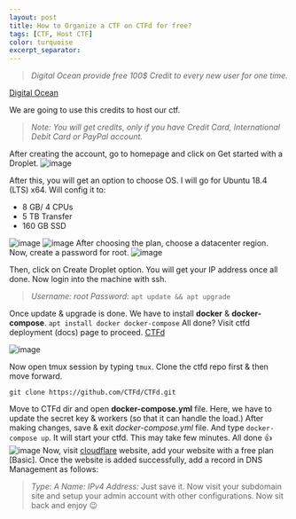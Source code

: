 ```yaml
---
layout: post
title: How to Organize a CTF on CTFd for free?
tags: [CTF, Host CTF]
color: turquoise
excerpt_separator:
---
```


> *Digital Ocean provide free 100$ Credit to every new user for one time.*

[Digital Ocean](https://www.digitalocean.com/)

We are going to use this credits to host our ctf.
> *Note: You will get credits, only if you have Credit Card, International Debit Card or PayPal account.*

After creating the account, go to homepage and click on Get started with a Droplet.
![image](https://user-images.githubusercontent.com/47115503/120077390-db960900-c0c7-11eb-8131-9d8e5d19230a.png)

After this, you will get an option to choose OS. I will go for Ubuntu 18.4 (LTS) x64. Will config it to:
- 8 GB/ 4 CPUs
- 5 TB Transfer
- 160 GB SSD

![image](https://user-images.githubusercontent.com/47115503/120077407-f2d4f680-c0c7-11eb-8728-681bacdc9f5d.png)
![image](https://user-images.githubusercontent.com/47115503/120077411-f7011400-c0c7-11eb-89a0-0a46cb6b9115.png)
After choosing the plan, choose a datacenter region. Now, create a password for root.
![image](https://user-images.githubusercontent.com/47115503/120077424-008a7c00-c0c8-11eb-9464-b041f734123f.png)

Then, click on Create Droplet option. You will get your IP address once all done.
Now login into the machine with ssh.

> *Username: root Password: <You choosed>*
`apt update && apt upgrade`
  
Once update & upgrade is done. We have to install **docker** & **docker-compose**.
`apt install docker docker-compose`
All done? Visit ctfd deployment (docs) page to proceed.
[CTFd](https://docs.ctfd.io/docs/deployment/)

![image](https://user-images.githubusercontent.com/47115503/120077526-6b3bb780-c0c8-11eb-9bd6-913e7a9683c0.png)

Now open tmux session by typing `tmux`. Clone the ctfd repo first & then move forward.
```
git clone https://github.com/CTFd/CTFd.git
```
Move to CTFd dir and open **docker-compose.yml** file. Here, we have to update the secret key & workers (so that it can handle the load.)
After making changes, save & exit *docker-compose.yml* file. And type `docker-compose up`. It will start your ctfd. This may take few minutes. All done 👍
![image](https://user-images.githubusercontent.com/47115503/120077565-9920fc00-c0c8-11eb-865c-731f1322a8b9.png)
Now, visit [cloudflare](https://www.cloudflare.com/) website, add your website with a free plan [Basic]. Once the website is added successfully, add a record in DNS Management as follows:
> *Type: A Name: <subdomain> IPv4 Address: <IP Address>*
Just save it. Now visit your subdomain site and setup your admin account with other configurations.
Now sit back and enjoy 😉
